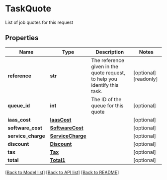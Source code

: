 # TaskQuote

List of job quotes for this request
## Properties
Name | Type | Description | Notes
------------ | ------------- | ------------- | -------------
**reference** | **str** | The reference given in the quote request, to help you identify this task. | [optional] [readonly] 
**queue_id** | **int** | The ID of the queue for this quote | [optional] 
**iaas_cost** | [**IaasCost**](IaasCost.md) |  | [optional] 
**software_cost** | [**SoftwareCost**](SoftwareCost.md) |  | [optional] 
**service_charge** | [**ServiceCharge**](ServiceCharge.md) |  | [optional] 
**discount** | [**Discount**](Discount.md) |  | [optional] 
**tax** | [**Tax**](Tax.md) |  | [optional] 
**total** | [**Total1**](Total1.md) |  | [optional] 

[[Back to Model list]](../README.md#documentation-for-models) [[Back to API list]](../README.md#documentation-for-api-endpoints) [[Back to README]](../README.md)


